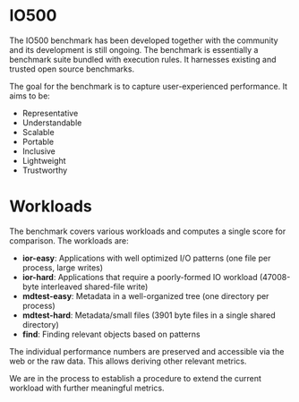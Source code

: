 # IO500
The IO500 benchmark has been developed together with the community and its development is still ongoing. The benchmark is essentially a benchmark suite bundled with execution rules. It harnesses existing and trusted open source benchmarks.

The goal for the benchmark is to capture user-experienced performance. It aims to be:
- Representative
- Understandable
- Scalable
- Portable
- Inclusive
- Lightweight
- Trustworthy

# Workloads

The benchmark covers various workloads and computes a single score for comparison. The workloads are:
- **ior-easy**: Applications with well optimized I/O patterns (one file per process, large writes)
- **ior-hard**: Applications that require a poorly-formed IO workload (47008-byte interleaved shared-file write)
- **mdtest-easy**: Metadata in a well-organized tree (one directory per process)
- **mdtest-hard**: Metadata/small files (3901 byte files in a single shared directory)
- **find**: Finding relevant objects based on patterns

The individual performance numbers are preserved and accessible via the web or the raw data. This allows deriving other relevant metrics.

We are in the process to establish a procedure to extend the current workload with further meaningful metrics. 
